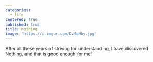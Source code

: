 ```yaml
---
categories:
  - life
centered: true
published: true
title: nothing
image: 'https://i.imgur.com/DvMoHby.jpg'
---
```

After all these years
of striving for understanding,
I have discovered Nothing,
and that is good enough
for me!
